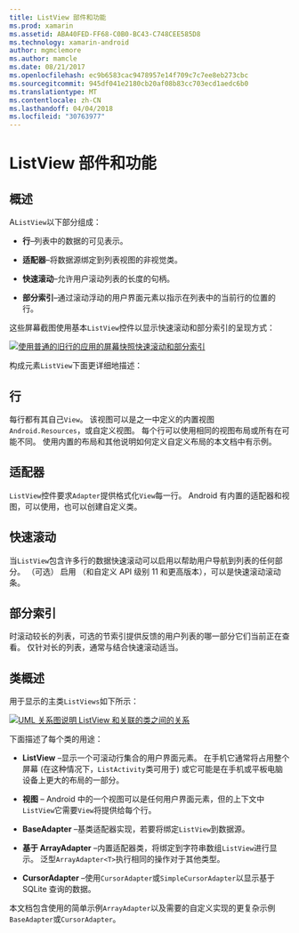 ```yaml
---
title: ListView 部件和功能
ms.prod: xamarin
ms.assetid: ABA40FED-FF68-C0B0-BC43-C748CEE585D8
ms.technology: xamarin-android
author: mgmclemore
ms.author: mamcle
ms.date: 08/21/2017
ms.openlocfilehash: ec9b6583cac9478957e14f709c7c7ee8eb273cbc
ms.sourcegitcommit: 945df041e2180cb20af08b83cc703ecd1aedc6b0
ms.translationtype: MT
ms.contentlocale: zh-CN
ms.lasthandoff: 04/04/2018
ms.locfileid: "30763977"
---
```

# <a name="listview-parts-and-functionality"></a>ListView 部件和功能


## <a name="overview"></a>概述

A`ListView`以下部分组成：

- **行**&ndash;列表中的数据的可见表示。

- **适配器**&ndash;将数据源绑定到列表视图的非视觉类。

- **快速滚动**&ndash;允许用户滚动列表的长度的句柄。

- **部分索引**&ndash;通过滚动浮动的用户界面元素以指示在列表中的当前行的位置的行。

这些屏幕截图使用基本`ListView`控件以显示快速滚动和部分索引的呈现方式：

[![使用普通的旧行的应用的屏幕快照快速滚动和部分索引](parts-and-functionality-images/listviewparts.png)](parts-and-functionality-images/listviewparts.png#lightbox)

构成元素`ListView`下面更详细地描述：


## <a name="rows"></a>行

每行都有其自己`View`。 该视图可以是之一中定义的内置视图`Android.Resources`，或自定义视图。 每个行可以使用相同的视图布局或所有在可能不同。 使用内置的布局和其他说明如何定义自定义布局的本文档中有示例。


## <a name="adapter"></a>适配器

`ListView`控件要求`Adapter`提供格式化`View`每一行。 Android 有内置的适配器和视图，可以使用，也可以创建自定义类。


## <a name="fast-scrolling"></a>快速滚动

当`ListView`包含许多行的数据快速滚动可以启用以帮助用户导航到列表的任何部分。 （可选） 启用 （和自定义 API 级别 11 和更高版本），可以是快速滚动滚动条。


## <a name="section-index"></a>部分索引

时滚动较长的列表，可选的节索引提供反馈的用户列表的哪一部分它们当前正在查看。 仅针对长的列表，通常与结合快速滚动适当。


## <a name="classes-overview"></a>类概述

用于显示的主类`ListViews`如下所示：

[![UML 关系图说明 ListView 和关联的类之间的关系](parts-and-functionality-images/image2.png)](parts-and-functionality-images/image2.png#lightbox)

下面描述了每个类的用途：

- **ListView** &ndash;显示一个可滚动行集合的用户界面元素。 在手机它通常将占用整个屏幕 (在这种情况下，`ListActivity`类可用于) 或它可能是在手机或平板电脑设备上更大的布局的一部分。

- **视图** &ndash; Android 中的一个视图可以是任何用户界面元素，但的上下文中`ListView`它需要`View`将提供给每个行。

- **BaseAdapter** &ndash;基类适配器实现，若要将绑定`ListView`到数据源。

- **基于 ArrayAdapter** &ndash;内置适配器类，将绑定到字符串数组`ListView`进行显示。 泛型`ArrayAdapter<T>`执行相同的操作对于其他类型。

- **CursorAdapter** &ndash;使用`CursorAdapter`或`SimpleCursorAdapter`以显示基于 SQLite 查询的数据。

本文档包含使用的简单示例`ArrayAdapter`以及需要的自定义实现的更复杂示例`BaseAdapter`或`CursorAdapter`。

